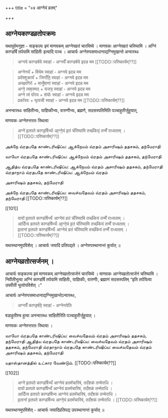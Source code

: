 +++
title = "०४ आग्नेयं व्रतम्"

+++

## आग्नेयकाण्डव्रतोपक्रमः

यथापूर्वमनुज्ञा - सङ्कल्पः इमं माणवकम् आग्नेयव्रतं चारयिष्ये । माणवकः आग्नेयव्रतं चरिष्यामि । अग्निं काण्डर्षिं तर्पयामि सांहितीः इत्यादि पञ्च । आचार्यः अग्नेरुपसमाधानाद्यग्निमुखान्ते अन्वारब्धः 

> अग्नये काण्डर्षये स्वाहा॑ - अग्नयेँ काण्डर्षये इदन्न मम [[TODO::परिष्कार्यम्??]]

> अग्नेनयॅ + विघेम स्वाहा॑ - अग्नये इदन्न मम  
प्रवॅश्शुक्रायॅ + जिगाँति॒ स्वाहा॑ - अग्नये इदन्न मम  
अच्छागिरॅः + मानुँषाणां स्वाहा॑ - अग्नये इदन्न मम  
अग्ने॒ त्वम॒स्मत् + यजत्र॒ स्वाहा॑ - अग्नये इदन्न मम  
अग्ने त्वं पॉरय + शंयोः स्वाहा॑ - अग्नये इदन्न मम  
प्रकॉरवः + घृताची स्वाहा॑ - अग्नये इदन्न मम [[TODO::परिष्कार्यम्??]]

अनन्वारब्धः सांहितीभ्यः, याज्ञिकीभ्यः, वारुणीभ्यः, ब्रह्मणे, सदसस्पतिमिति पञ्चाहुतीर्जुहुयात्,

माणवकः अग्नेरुत्तरतः स्थित्वा

> अग्ने॑ व्र॒तपते काण्ड॒र्षिभ्यॅः आ॒ग्ने॒यं व्र॒तं चॅरिष्यामि तच्छँकेयं॒ तन्मेँ राध्यताम् । [[TODO::परिष्कार्यम्??]]

அக்நே வ்ரதபதே காண்டரிஷிப்ய: ஆக்நேயம் வ்ரதம் அசாரிஷம் ததசகம், தந்மேராதி

வாயோ வ்ரதபதே காண்டரிஷிப்ய: ஆக்நேயம் வ்ரதம் அசாரிஷம் ததசகம், தந்மேராதி

ஆதித்ய வ்ரதபதே காண்டரிஷிப்ய: ஆக்நேயம் வ்ரதம் அசாரிஷம் ததசகம், தந்மேராதி வ்ரதாநாம் வ்ரதபதே காண்டரிஷிப்ய: ஆக்நேயம் வ்ரதம்

அசாரிஷம் ததசகம், தந்மேராதி

அக்நே வ்ரதபதே காண்டரிஷிப்ய: வைச்வதேவம் வ்ரதம் அசாரிஷம் ததசகம், தந்மேராதி [[TODO::परिष्कार्यम्??]]

[[101]]

> वायो॑ व्र॒तपते काण्डर्षिभ्यःँ आग्नेयं व्रतं चॅरिष्यामि तच्छँकेयं तन्मेँ राध्यताम् ।  
आदिँत्य व्रतपते काण्डर्षिभ्यःँ आ॒ग्ने॒यं व्र॒तं चॅरिष्यामि तच्छँकेयं तन्मेँ राध्यताम् ।  
व्र॒तानां व्र॒तपते काण्डर्षिभ्यःँ आग्नेयं व्रतं चॅरिष्यामि तच्छँकेयं तन्मेँ राध्यताम् । [[TODO::परिष्कार्यम्??]]

यथास्थानमुपविशेत् । आचार्यः जयादि प्रतिपद्यते । अग्नेरुपस्थानान्तं कुर्यात् ॥

## आग्नेयव्रतोत्सर्जनम् ।

आचार्यः सङ्कल्प्य इमं माणवकम् आग्नेयव्रतोत्सर्जनं चारयिष्ये । माणवकः आग्नेयव्रतोत्सर्जनं चरिष्यामि । निवीतीभूत्वा अग्निं काण्डर्षिं तर्पयामि सांहितीः, याज्ञिकीः, वारुणीः, ब्रह्माणं सदसस्पतिम् “इति तर्पयित्वा उपवीती भूत्वोपविशेत् ।”

आचार्यः अग्नेरुपसमाधानाद्यग्निमुखान्तेऽन्वारब्धः, 

> अग्नयेँ काण्ड॒र्ष॑ये॒ स्वाहा॑ - अग्नेनयेति

षडाहुतीश्च हुत्वा अनन्वारब्धः सांहितीरिति पञ्चाहुतीर्जुहुयात् ।

माणवकः अग्नेरुत्तरतः स्थित्वा ।

வாயோ வ்ரதபதே காண்டரிஷிப்ய: வைச்வதேவம் வ்ரதம் அசாரிஷம் ததசகம், தந்மேராதி ஆதித்ய வ்ரதபதே காண்டரிஷிப்ய: வைச்வதேவம் வ்ரதம் அசாரிஷம் ததசகம், தந்மேராதி வ்ரதாநாம் வ்ரதபதே காண்டரிஷிப்ய: வைச்வதேவம் வ்ரதம் அசாரிஷம் ததசகம், தந்மேராதி

யதாஸ்தானத்தில் உட்கார வேண்டும். [[TODO::परिष्कार्यम्??]]

[[102]]

> अग्ने॑ व्र॒तपते काण्डर्षिभ्यँ आग्नेयं व्रतमॅचारिषं, तदँशकं तन्मेराधि ।  
वायो॑ व्रतपते काण्डर्षिभ्यँ आग्नेयं व्रतमॅचारिषं, तदँशकं तन्मेराधि ।  
आदिँत्य व्रतपते काण्डर्षिभ्य आग्नेयं व्रतमॅचारिषं, तदँशकं तन्मेराधि ।  
व्र॒तानां॑ व्र॒तपते काण्डर्षिभ्य आग्ने॒यं व्रतमॅचारिषं, तदँशकं तन्मेराधि । [[TODO::परिष्कार्यम्??]]

यथास्थानमुपविशेत् - आचार्यः जयादिप्रतिपद्य उपस्थानान्तं कुर्यात् ॥